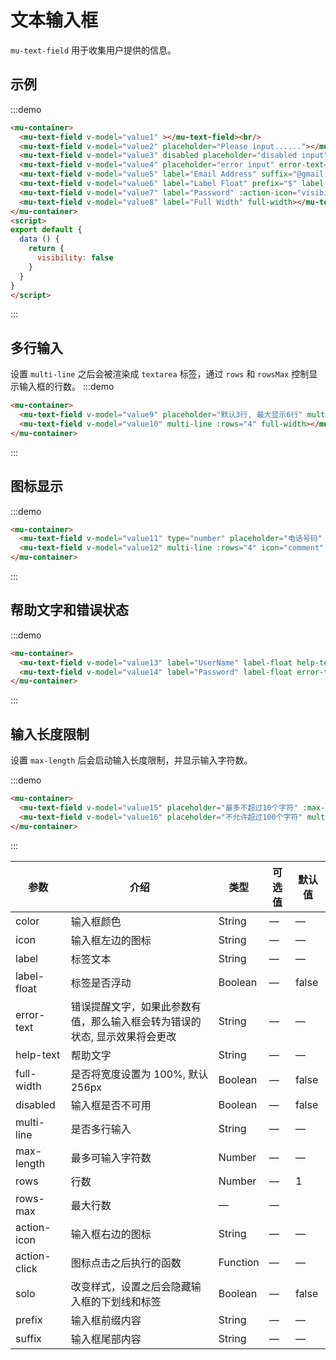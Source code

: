 # 文本输入框

`mu-text-field` 用于收集用户提供的信息。

## 示例

:::demo
```html
<mu-container>
  <mu-text-field v-model="value1" ></mu-text-field><br/>
  <mu-text-field v-model="value2" placeholder="Please input......"></mu-text-field><br/>
  <mu-text-field v-model="value3" disabled placeholder="disabled input"></mu-text-field><br/>
  <mu-text-field v-model="value4" placeholder="error input" error-text="Please input......"></mu-text-field><br/>
  <mu-text-field v-model="value5" label="Email Address" suffix="@gmail.com"></mu-text-field><br/>
  <mu-text-field v-model="value6" label="Label Float" prefix="$" label-float ></mu-text-field><br/>
  <mu-text-field v-model="value7" label="Password" :action-icon="visibility ? 'visibility_off' : 'visibility'" :action-click="() => (visibility = !visibility)" :type="visibility ? 'text' : 'password'"></mu-text-field><br/>
  <mu-text-field v-model="value8" label="Full Width" full-width></mu-text-field>
</mu-container>
<script>
export default {
  data () {
    return {
      visibility: false
    }
  }
}
</script>
```
:::

## 多行输入

设置 `multi-line` 之后会被渲染成 `textarea` 标签，通过 `rows` 和 `rowsMax` 控制显示输入框的行数。
:::demo
```html
<mu-container>
  <mu-text-field v-model="value9" placeholder="默认3行, 最大显示6行" multi-line :rows="3" :rows-max="6"></mu-text-field><br/>
  <mu-text-field v-model="value10" multi-line :rows="4" full-width></mu-text-field><br/>
</mu-container>
```
:::

## 图标显示

:::demo
```html
<mu-container>
  <mu-text-field v-model="value11" type="number" placeholder="电话号码" icon="phone"></mu-text-field><br/>
  <mu-text-field v-model="value12" multi-line :rows="4" icon="comment"  placeholder="输入信息"></mu-text-field><br/>
</mu-container>
```
:::

## 帮助文字和错误状态

:::demo
```html
<mu-container>
  <mu-text-field v-model="value13" label="UserName" label-float help-text="用户名为6-12长度的字符" icon="account_circle"></mu-text-field><br/>
  <mu-text-field v-model="value14" label="Password" label-float error-text="请输入密码" icon="locked"></mu-text-field><br/>
</mu-container>
```
:::

## 输入长度限制

设置 `max-length` 后会启动输入长度限制，并显示输入字符数。

:::demo
```html
<mu-container>
  <mu-text-field v-model="value15" placeholder="最多不超过10个字符" :max-length="10"></mu-text-field><br/>
  <mu-text-field v-model="value16" placeholder="不允许超过100个字符" multi-line :rows="3" :max-length="100"></mu-text-field><br/>
</mu-container>
```
:::

| 参数 | 介绍 | 类型 | 可选值 | 默认值 |
|------|------|------|------|------|
| color | 输入框颜色 | String | — | — |
| icon | 输入框左边的图标 | String | — | — |
| label | 标签文本 | String | — | — |
| label-float | 标签是否浮动 | Boolean | — | false |
| error-text | 错误提醒文字，如果此参数有值，那么输入框会转为错误的状态, 显示效果将会更改 | String | — | — |
| help-text | 帮助文字 | String | — | — |
| full-width | 是否将宽度设置为 100%, 默认 256px | Boolean | — | false |
| disabled | 输入框是否不可用 | Boolean | — | false |
| multi-line | 是否多行输入 | String | — | — |
| max-length | 最多可输入字符数 | Number | — | — |
| rows | 行数 | Number | — | 1 |
| rows-max | 最大行数 | — | — |
| action-icon | 输入框右边的图标 | String | — | — |
| action-click | 图标点击之后执行的函数 | Function | — | — |
| solo | 改变样式，设置之后会隐藏输入框的下划线和标签 | Boolean | — | false |
| prefix | 输入框前缀内容 | String | — | — |
| suffix | 输入框尾部内容 | String | — | — |

<script>
export default {
  data () {
    return {
      value1: '',
      value2: '',
      value3: '',
      value4: '',
      value5: '',
      value6: '',
      value7: '',
      value8: '',
      value9: '',
      value10: '',
      value11: '',
      value12: '',
      value13: '',
      value14: '',
      value15: '',
      value16: '',
      visibility: false
    }
  }
}
</script>
